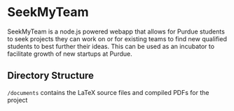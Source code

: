 # SeekMyTeam

SeekMyTeam is a node.js powered webapp that allows for Purdue students to seek projects they can work on or for existing teams to find new qualified students to best further their ideas. This can be used as an incubator to facilitate growth of new startups at Purdue.

## Directory Structure

`/documents` contains the LaTeX source files and compiled PDFs for the project
